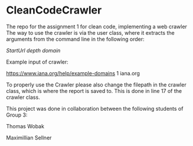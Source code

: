 # CleanCodeCrawler
The repo for the assignment 1 for clean code, implementing a web crawler
The way to use the crawler is via the user class, where it extracts the arguments from the command line in the following order:

*StartUrl* *depth* *domain*

Example input of crawler: 

https://www.iana.org/help/example-domains 1 iana.org

To properly use the Crawler please also change the filepath in the crawler class, which is where the report is saved to. This is done in line 17 of the crawler class. 

This project was done in collaboration between the following students of Group 3: 

Thomas Wobak

Maximillian Sellner
